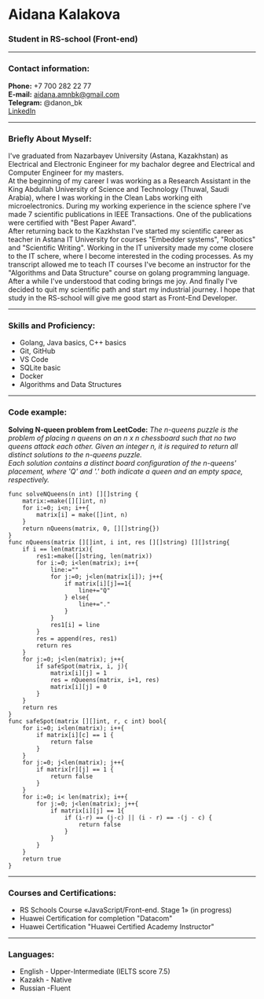 # Aidana Kalakova
### Student in RS-school (Front-end)

---

### Contact information:

**Phone:** +7 700 282 22 77<br>
**E-mail:** aidana.amnbk@gmail.com<br>
**Telegram:** @danon_bk<br>
[LinkedIn](https://www.linkedin.com/in/aidana-kalakova/)<br>

---

### Briefly About Myself:

I've graduated from Nazarbayev University (Astana, Kazakhstan) as Electrical and Electronic Engineer for my bachalor degree and Electrical and Computer Engineer for my masters. <br>
At the beginning of my career I was working as a Research Assistant in the King Abdullah University of Science and Technology (Thuwal, Saudi Arabia), where I was working in the Clean Labs working eith microelectronics. During my working experience in the science sphere I've made 7 scientific publications in IEEE Transactions. One of the publications were certified with "Best Paper Award". <br>
After returning back to the Kazkhstan I've started my scientific career as teacher in Astana IT University for courses "Embedder systems", "Robotics" and "Scientific Writing". Working in the IT university made my come closere to the IT schere, where I become interested in the coding processes. As my transcript allowed me to teach IT courses I've become an instructor for the "Algorithms and Data Structure" course on golang programming language. <br>
After a while I've understood that coding brings me joy. And finally I've decided to quit my scientific path and start my industrial journey. I hope that study in the RS-school will give me good start as Front-End Developer.

---

### Skills and Proficiency:

- Golang, Java basics, C++ basics
- Git, GitHub
- VS Code
- SQLite basic
- Docker
- Algorithms and Data Structures

---

### Code example:

**Solving N-queen problem from LeetCode:**
*The n-queens puzzle is the problem of placing n queens on an n x n chessboard such that no two queens attack each other. Given an integer n, it is required to return all distinct solutions to the n-queens puzzle. <br>
Each solution contains a distinct board configuration of the n-queens' placement, where 'Q' and '.' both indicate a queen and an empty space, respectively.*

```golang
func solveNQueens(n int) [][]string {
    matrix:=make([][]int, n)
    for i:=0; i<n; i++{
        matrix[i] = make([]int, n)
    }
    return nQueens(matrix, 0, [][]string{})
}
func nQueens(matrix [][]int, i int, res [][]string) [][]string{
    if i == len(matrix){
        res1:=make([]string, len(matrix))
        for i:=0; i<len(matrix); i++{
            line:=""
            for j:=0; j<len(matrix[i]); j++{
                if matrix[i][j]==1{
                    line+="Q"
                } else{
                    line+="."
                }
            }
            res1[i] = line
        }        
        res = append(res, res1)
        return res
    }
    for j:=0; j<len(matrix); j++{
        if safeSpot(matrix, i, j){
            matrix[i][j] = 1
            res = nQueens(matrix, i+1, res)
            matrix[i][j] = 0
        }
    }
    return res
}
func safeSpot(matrix [][]int, r, c int) bool{
    for i:=0; i<len(matrix); i++{
        if matrix[i][c] == 1 {
            return false
        }
    }
    for j:=0; j<len(matrix); j++{
        if matrix[r][j] == 1 {
            return false
        }
    }
    for i:=0; i< len(matrix); i++{
        for j:=0; j<len(matrix); j++{
            if matrix[i][j] == 1{
                if (i-r) == (j-c) || (i - r) == -(j - c) {
                    return false
                }
            }
        }
    }
    return true
}
```
---

### Courses and Certifications:

- RS Schools Course «JavaScript/Front-end. Stage 1» (in progress)
- Huawei Certification for completion "Datacom"
- Huawei Certification "Huawei Certified Academy Instructor"

---

### Languages:

- English \- Upper-Intermediate (IELTS score 7.5)
- Kazakh \- Native
- Russian \-Fluent
